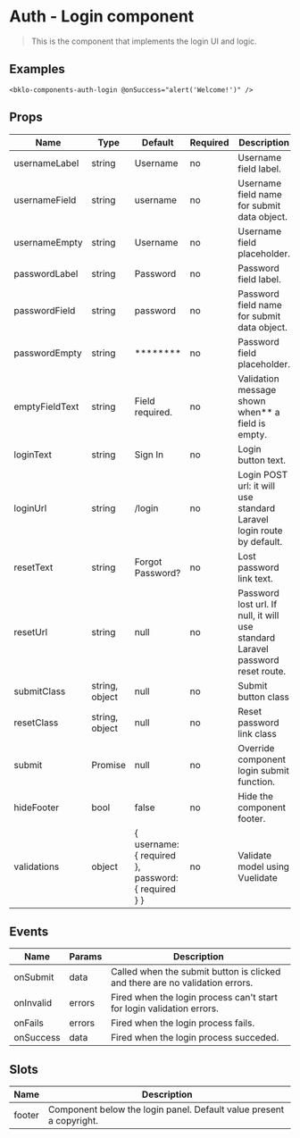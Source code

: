 # Auth - Login component

> This is the component that implements the login UI and logic. 

## Examples
```vue
<bklo-components-auth-login @onSuccess="alert('Welcome!')" />
```

## Props
| Name | Type | Default | Required | Description |
|------|------|---------|----------|-------------|
| usernameLabel | string | Username | no | Username field label. |
| usernameField | string | username | no | Username field name for submit data object. |
| usernameEmpty | string | Username | no | Username field placeholder. |
| passwordLabel | string | Password | no | Password field label. |
| passwordField | string | password | no | Password field name for submit data object. |
| passwordEmpty | string | ******** | no | Password field placeholder. |
| emptyFieldText | string | Field required. | no | Validation message shown when** a field is empty. |
| loginText | string | Sign In | no | Login button text. |
| loginUrl | string | /login | no | Login POST url: it will use standard Laravel login route by default. |
| resetText | string | Forgot Password? | no | Lost password link text. |
| resetUrl | string | null | no | Password lost url. If null, it will use standard Laravel password reset route. |
| submitClass | string, object | null | no | Submit button class |
| resetClass | string, object | null | no | Reset password link class |
| submit | Promise | null | no | Override component login submit function. |
| hideFooter | bool | false | no | Hide the component footer. |
| validations | object | { username: { required }, password: { required } } | no | Validate model using Vuelidate |

## Events
| Name | Params | Description |
|------|--------|-------------|
| onSubmit | data | Called when the submit button is clicked and there are no validation errors. |
| onInvalid | errors | Fired when the login process can't start for login validation errors. |
| onFails | errors | Fired when the login process fails. |
| onSuccess | data | Fired when the login process succeded. |

## Slots
| Name | Description |
|------|-------------|
| footer | Component below the login panel. Default value present a copyright. |

